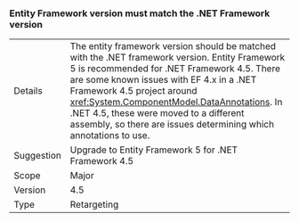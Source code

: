 ### Entity Framework version must match the .NET Framework version

|   |   |
|---|---|
|Details|The entity framework version should be matched with the .NET framework version. Entity Framework 5 is recommended for .NET Framework 4.5. There are some known issues with EF 4.x in a .NET Framework 4.5 project around <xref:System.ComponentModel.DataAnnotations>. In .NET 4.5, these were moved to a different assembly, so there are issues determining which annotations to use.|
|Suggestion|Upgrade to Entity Framework 5 for .NET Framework 4.5|
|Scope|Major|
|Version|4.5|
|Type|Retargeting|
